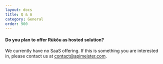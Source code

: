 ```yaml
---
layout: docs
title: Q & A
category: General
order: 900
---
```


#### Do you plan to offer Rùkǒu as hosted solution?

We currently have no SaaS offering. If this is something you are interested in, please contact us at [contact@apimeister.com](mailto:contact@apimeister.com).